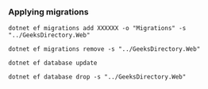 ﻿### Applying migrations
`dotnet ef migrations add XXXXXX -o "Migrations" -s "../GeeksDirectory.Web"`

`dotnet ef migrations remove -s "../GeeksDirectory.Web"`

`dotnet ef database update`

`dotnet ef database drop -s "../GeeksDirectory.Web"`